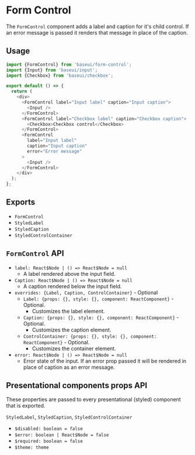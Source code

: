 # Form Control

The `FormControl` component adds a label and caption for it's child control. If an error message is passed it renders that message in place of the caption.

## Usage

```javascript
import {FormControl} from 'baseui/form-control';
import {Input} from 'baseui/input';
import {Checkbox} from 'baseui/checkbox';

export default () => {
  return (
    <div>
      <FormControl label="Input label" caption="Input caption">
        <Input />
      </FormControl>
      <FormControl label="Checkbox label" caption="Checkbox caption">
        <Checkbox>Checkbox control</Checkbox>
      </FormControl>
      <FormControl
        label="Input label"
        caption="Input caption"
        error="Error message"
      >
        <Input />
      </FormControl>
    </div>
  );
};
```

## Exports

* `FormControl`
* `StyledLabel`
* `StyledCaption`
* `StyledControlContainer`

## `FormControl` API

* `label: React$Node | () => React$Node = null`
  * A label rendered above the input field.
* `Caption: React$Node | () => React$Node = null`
  * A caption rendered below the input field.
* `overrides: {Label, Caption, ControlContainer}` - Optional
  * `Label: {props: {}, style: {}, component: ReactComponent}` - Optional.
    * Customizes the label element.
  * `Caption: {props: {}, style: {}, component: ReactComponent}` - Optional.
    * Customizes the caption element.
  * `ControlContainer: {props: {}, style: {}, component: ReactComponent}` - Optional.
    * Customizes the container element.
* `error: React$Node | () => React$Node = null`
  * Error state of the input. If an error prop passed it will be rendered in place of caption as an error message.

## Presentational components props API

These properties are passed to every presentational (styled) component that is exported.

`StyledLabel`, `StyledCaption`, `StyledControlContainer`

* `$disabled: boolean = false`
* `$error: boolean | React$Node = false`
* `$required: boolean = false`
* `$theme: theme`
